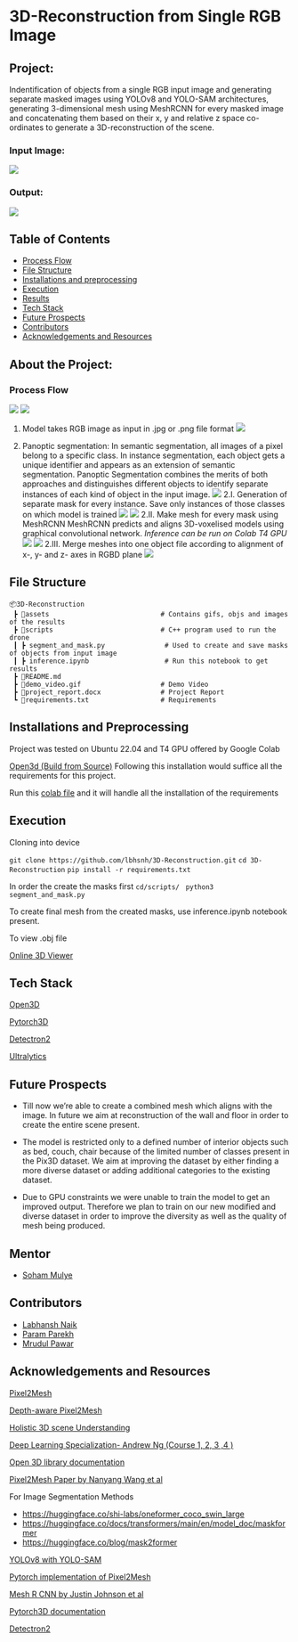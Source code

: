 # 3D-Reconstruction from Single RGB Image

## Project:

Indentification of objects from a single RGB input image and generating separate masked images using YOLOv8 and YOLO-SAM architectures, generating 3-dimensional mesh using MeshRCNN for every masked image and concatenating them based on their x, y and relative z space co-ordinates to generate a 3D-reconstruction of the scene.

### Input Image:
![](https://github.com/lbhnsh/3D-Reconstruction/blob/Labhansh-Naik/assets/result2/model_input2.jpg?raw=true)


### Output:
![](https://github.com/lbhnsh/3D-Reconstruction/blob/Labhansh-Naik/assets/result2/model_output2.gif?raw=true)



## Table of Contents
* [Process Flow](https://github.com/lbhnsh/3D-Reconstruction/tree/Final#process-flow)
* [File Structure](https://github.com/lbhnsh/3D-Reconstruction/blob/Final/README.md#file-structure)
* [Installations and preprocessing](https://github.com/lbhnsh/3D-Reconstruction/blob/Final/README.md#installations-and-preprocessing)
* [Execution](https://github.com/lbhnsh/3D-Reconstruction/blob/Final/README.md#execution)
* [Results](https://github.com/lbhnsh/3D-Reconstruction/blob/Final/README.md#results)
* [Tech Stack](https://github.com/lbhnsh/3D-Reconstruction/tree/Final#tech-stack)
* [Future Prospects](https://github.com/lbhnsh/3D-Reconstruction/blob/Final/README.md#future-prospects)
* [Contributors](https://github.com/lbhnsh/3D-Reconstruction/blob/Final/README.md#contributors)
* [Acknowledgements and Resources](https://github.com/lbhnsh/3D-Reconstruction/blob/Final/README.md#acknowledgements-and-resources)


## About the Project:

### Process Flow
![](https://github.com/lbhnsh/3D-Reconstruction/blob/Labhansh-Naik/assets/workflow.jpg?raw=true)
![](https://github.com/lbhnsh/3D-Reconstruction/blob/Param-Parekh/Screenshot%20from%202023-11-08%2002-50-38.png?raw=true)


1. Model takes RGB image as input in .jpg or .png file format 
![](https://github.com/lbhnsh/3D-Reconstruction/blob/Labhansh-Naik/assets/result1/input1.jpg?raw=true)

2. Panoptic segmentation: 
 In semantic segmentation, all images of a pixel belong to a specific class. In instance segmentation, each object gets a unique identifier and appears as an extension of semantic segmentation. Panoptic Segmentation combines the merits of both approaches and distinguishes different objects to identify separate instances of each kind of object in the input image.
![](https://github.com/lbhnsh/3D-Reconstruction/blob/Labhansh-Naik/assets/result1/segmented_image.png?raw=true)
   2.I. Generation of separate mask for every instance. Save only instances of those classes on which model is trained
     ![](https://github.com/lbhnsh/3D-Reconstruction/blob/Labhansh-Naik/assets/result1/segmented_rgb_images/segment_rgb_121_2.png?raw=true) 
      ![](https://github.com/lbhnsh/3D-Reconstruction/blob/Labhansh-Naik/assets/result1/segmented_rgb_images/segment_rgb_121_4.png?raw=true)
   2.II. Make mesh for every mask using MeshRCNN
      MeshRCNN predicts and aligns 3D-voxelised models using graphical convolutional network. *Inference can be run on Colab T4 GPU*
      ![](https://github.com/lbhnsh/3D-Reconstruction/blob/Labhansh-Naik/assets/result1/sofa.gif?raw=true)
      ![](https://github.com/lbhnsh/3D-Reconstruction/blob/Labhansh-Naik/assets/result1/table.gif?raw=true)
   2.III. Merge meshes into one object file according to alignment of x-, y- and z- axes in RGBD plane
   ![](https://github.com/lbhnsh/3D-Reconstruction/blob/Labhansh-Naik/assets/result1/model_output1.gif?raw=true)

## File Structure
```
📦3D-Reconstruction 
 ┣ 📂assets                            # Contains gifs, objs and images of the results 
 ┣ 📂scripts                           # C++ program used to run the drone
 ┃ ┣ segment_and_mask.py               # Used to create and save masks of objects from input image
 ┃ ┣ inference.ipynb                   # Run this notebook to get results
 ┣ 📜README.md
 ┣ 📜demo_video.gif                    # Demo Video
 ┣ 📜project_report.docx               # Project Report
 ┗ 📜requirements.txt                  # Requirements
``` 

## Installations and Preprocessing

Project was tested on Ubuntu 22.04 and T4 GPU offered by Google Colab

[Open3d (Build from Source)](http://www.open3d.org/docs/release/compilation.html)
Following this installation would suffice all the requirements for this project.

Run this [colab file](https://colab.research.google.com/drive/1sJprm_bDMixJBbAY38UxcsgAz5hkxPza?usp=sharing) and it will handle all the installation of the requirements


## Execution

Cloning into device 

```git clone https://github.com/lbhsnh/3D-Reconstruction.git```
```cd 3D-Reconstruction```
```pip install -r requirements.txt```

In order the create the masks first 
```cd/scripts/ ```
```python3 segment_and_mask.py```

To create final mesh from the created masks, use inference.ipynb notebook present. 

To view .obj file 

[Online 3D Viewer](https://3dviewer.net/)


## Tech Stack

[Open3D](http://www.open3d.org/docs/release/getting_started.html)

[Pytorch3D](https://github.com/facebookresearch/pytorch3d)

[Detectron2](https://github.com/facebookresearch/detectron2)

[Ultralytics](https://github.com/ultralytics/ultralytics)



## Future Prospects

* Till now we’re able to create a combined mesh which aligns with the image. In future we aim at reconstruction of the wall and floor in order to create the entire scene present.

* The model is restricted only to a defined number of interior objects such as bed, couch, chair because of the limited number of classes present in the Pix3D dataset. We aim at improving the dataset by either finding a more diverse dataset or adding additional categories to the existing dataset.

* Due to GPU constraints we were unable to train the model to get an improved output. Therefore we plan to train on our new modified and diverse dataset in order to improve the diversity as well as the quality of mesh being produced.

## Mentor
* [Soham Mulye](https://github.com/Shazam213)
## Contributors

* [Labhansh Naik](https://github.com/lbhnsh)
* [Param Parekh](https://github.com/Param1304)
* [Mrudul Pawar](https://github.com/Mr-MVP)

## Acknowledgements and Resources

[Pixel2Mesh](https://openaccess.thecvf.com/content_ECCV_2018/papers/Nanyang_Wang_Pixel2Mesh_Generating_3D_ECCV_2018_paper.pdf)

[Depth-aware Pixel2Mesh](http://cs231n.stanford.edu/reports/2022/pdfs/167.pdf) 

[Holistic 3D scene Understanding](https://arxiv.org/pdf/2103.06422v3.pdf)



[Deep Learning Specialization- Andrew Ng (Course 1, 2, 3 ,4 )](https://www.coursera.org/programs/vjti-cse-learning-program-batch-2022-2026-br5qt/specializations/deep-learning)

[Open 3D library documentation](http://www.open3d.org/docs/release/)

[Pixel2Mesh Paper by Nanyang Wang et al](https://openaccess.thecvf.com/content_ECCV_2018/papers/Nanyang_Wang_Pixel2Mesh_Generating_3D_ECCV_2018_paper.pdf)

For Image Segmentation Methods
* https://huggingface.co/shi-labs/oneformer_coco_swin_large 
* https://huggingface.co/docs/transformers/main/en/model_doc/maskformer 
* https://huggingface.co/blog/mask2former 

[YOLOv8 with YOLO-SAM](https://blog.roboflow.com/how-to-use-yolov8-with-sam/)

[Pytorch implementation of Pixel2Mesh](https://github.com/noahcao/Pixel2Mesh)

[Mesh R CNN by Justin Johnson et al](https://arxiv.org/pdf/1906.02739.pdf)

[Pytorch3D documentation](https://pytorch3d.org/docs/why_pytorch3d.html)

[Detectron2](https://github.com/facebookresearch/detectron2)

